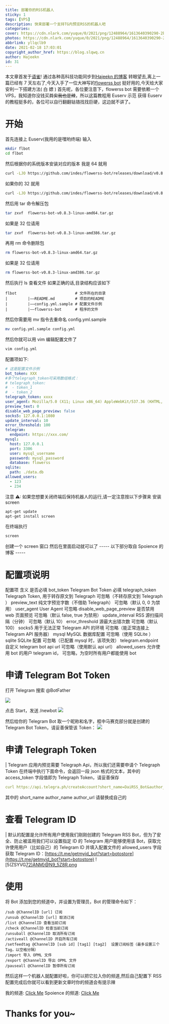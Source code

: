 ```yaml
---
title: 部署你的RSS机器人
sticky: 1
tags: [VPS]
description: 快来部署一个支持TG内预览RSS的机器人吧
categories:
cover: https://cdn.nlark.com/yuque/0/2021/png/12488964/1613640390290-2b2d5a32-b5f8-4d49-83d5-be3617937724.png
photos: https://cdn.nlark.com/yuque/0/2021/png/12488964/1613640390290-2b2d5a32-b5f8-4d49-83d5-be3617937724.png
abbrlink: yllqclb9
date: 2021-02-18 17:03:01
copyright_author_href: https://blog.slqwq.cn
author: Hajeekn
id: 31
---
```


本文章首发于[语雀](https://www.yuque.com/ladjeek/ygg4q6)!
通过各种高科技功能同步到[Hajeekn 的博客](https://blog.slqwq.cn)
转眼望去,离上一篇已经有 7 天左右了,今天入手了一位大神写的[flowerss bot](https://github.com/indes/flowerss-bot)
挺好用的,今天给大家安利一下搭建方法( 白 嫖 )
首先呢，各位要注意下，flowerss bot 需要依赖一个 VPS，我知道你没钱买<s>其实我也是辣</s>，所以这篇教程用 Euserv 示范
获得 Euserv 的教程挺多的，各位可以自行翻翻钴铬找找巨硬，这边就不讲了。

# 开始

首先连接上 Euserv(我用的是嘿哟终端)
输入

```bash
mkdir flbot
cd flbot
```

然后根据你的系统版本安装对应的版本
我是 64 就用

```bash
curl -LJO https://github.com/indes/flowerss-bot/releases/download/v0.8.3/flowerss-bot-v0.8.3-linux-amd64.tar.gz
```

如果你的 32 就用

```bash
curl -LJO https://github.com/indes/flowerss-bot/releases/download/v0.8.3/flowerss-bot-v0.8.3-linux-386.tar.gz
```

然后用 tar 命令解压包

```bash
tar zxvf  flowerss-bot-v0.8.3-linux-amd64.tar.gz
```

如果是 32 位请用

```bash
tar zxvf  flowerss-bot-v0.8.3-linux-amd386.tar.gz
```

再用 rm 命令删除包

```bash
rm flowerss-bot-v0.8.3-linux-amd64.tar.gz
```

如果是 32 位请用

```bash
rm flowerss-bot-v0.8.3-linux-amd386.tar.gz
```

然后执行 ls 查看文件
如果正确的话,目录结构应该如下

```
flbot                          # 文件所在的目录
|         |——README.md         # 项目的README
|         |——config.yml.sample # 配置文件示例
|         |——flowerss-bot      # 程序的文件
```

然后你需要用 mv 指令去重命名 config.yml.sample

```bash
mv config.yml.sample config.yml
```

然后你就可以用 vim 编辑配置文件了

```bash
vim config.yml
```

配置项如下:

```yaml
# 这是配置文件示例
bot_token: XXX
#多个telegraph_token可采用数组格式：
# telegraph_token:
#  - token_1
#  - token_2
telegraph_token: xxxx
user_agent: Mozilla/5.0 (X11; Linux x86_64) AppleWebKit/537.36 (KHTML, like Gecko) Chrome/51.0.2704.103 Safari/537.36
preview_text: 0
disable_web_page_preview: false
socks5: 127.0.0.1:1080
update_interval: 10
error_threshold: 100
telegram:
  endpoint: https://xxx.com/
mysql:
  host: 127.0.0.1
  port: 3306
  user: mysql_username
  password: mysql_password
  database: flowerss
sqlite:
  path: ./data.db
allowed_users:
  - 123
  - 234
```

注意 ⚠: 如果您想要关闭终端后保持机器人的运行,请一定注意按以下步骤来
安装 screen

```bash
apt-get update
apt-get install screen
```

在终端执行

```bash
screen
```

创建一个 screen 窗口
然后在里面启动就可以了
----- 以下部分取自 Spoience 的博客 -----

# 配置项说明

配置项 含义 是否必填
bot_token Telegram Bot Token 必填
telegraph_token Telegraph Token, 用于转存原文到 Telegraph 可忽略（不转存原文到 Telegraph ）
preview_text 纯文字预览字数（不借助 Telegraph） 可忽略（默认 0, 0 为禁用）
user_agent User Agent 可忽略
disable_web_page_preview 是否禁用 web 页面预览 可忽略（默认 false, true 为禁用）
update_interval RSS 源扫描间隔（分钟） 可忽略（默认 10）
error_threshold 源最大出错次数 可忽略（默认 100）
socks5 用于无法正常 Telegram API 的环境 可忽略（能正常连接上 Telegram API 服务器）
mysql MySQL 数据库配置 可忽略（使用 SQLite ）
sqlite SQLite 配置 可忽略（已配置 mysql 时，该项失效）
telegram.endpoint 自定义 telegram bot api url 可忽略（使用默认 api url）
allowed_users 允许使用 bot 的用户 telegram id， 可忽略，为空时所有用户都能使用 bot

# 申请 Telegram Bot Token

打开 Telegram 搜索 @BotFather

![](https://cdn.nlark.com/yuque/0/2021/png/12488964/1613639972440-ba09c84b-a571-4141-9037-9c0ece992d55.png#align=left&display=inline&height=203&margin=%5Bobject%20Object%5D&originHeight=203&originWidth=351&size=0&status=done&style=none&width=351)

点击 Start，发送 /newbot
![](https://cdn.nlark.com/yuque/0/2021/png/12488964/1613639979319-4c416a05-c890-44a5-ae56-c14da42f82af.png#align=left&display=inline&height=711&margin=%5Bobject%20Object%5D&originHeight=711&originWidth=637&size=0&status=done&style=none&width=637)

然后给你的 Telegram Bot 取一个昵称和名字，框中马赛克部分就是创建的 Telegram Bot Token，请妥善保管该 Token：
![](https://cdn.nlark.com/yuque/0/2021/png/12488964/1613639986411-19a7f2dd-238c-45a9-b40e-8b1cb0a02bbf.png#align=left&display=inline&height=763&margin=%5Bobject%20Object%5D&originHeight=763&originWidth=643&size=0&status=done&style=none&width=643)

# 申请 Telegraph Token

| Telegram 应用内预览需要 Telegraph Api，所以我们还需要申请个 Telegraph Token
在终端中执行下面命令，会返回一段 json 格式的文本，其中的 access_token 字段值即为 Telegraph Token，请妥善保存

```yaml
curl https://api.telegra.ph/createAccount?short_name=DaiRSS_Bot&author_name=Spoience&author_url=https://spoience.com
```

其中的 short_name author_name author_url 请替换成自己的

# 查看 Telegram ID

| 默认的配置是允许所有用户使用我们刚刚创建的 Telegram RSS Bot，但为了安全、防止被滥用我们可以设置指定 ID 的 Telegram 用户能够使用该 Bot，获取允许使用用户（比如自己）的 Telegram ID 并填入配置文件的 allowed_users 字段
获取 Telegram ID：[https://t.me/getmyid_bot?start=botostore](https://t.me/getmyid_bot?start=botostore)
![5(ZSYVG[72)ANM}@N9_5Z8R.png](https://cdn.nlark.com/yuque/0/2021/png/12488964/1613640126118-e819956a-ba3e-4948-97c1-582ae1ee78bf.png#align=left&display=inline&height=729&margin=%5Bobject%20Object%5D&name=5%28ZSYVG%5B72%29ANM%7D%40N9_5Z8R.png&originHeight=729&originWidth=632&size=267703&status=done&style=none&width=632)

# 使用

将 Bot 添加到您的频道中，并设置为管理员，Bot 的管理命令如下：

```shell
/sub @ChannelID [url] 订阅
/unsub @ChannelID [url] 取消订阅
/list @ChannelID 查看当前订阅
/check @ChannelID 检查当前订阅
/unsuball @ChannelID 取消所有订阅
/activeall @ChannelID 开启所有订阅
/setfeedtag @ChannelID [sub id] [tag1] [tag2]  设置订阅标签（最多设置三个Tag，以空格分隔）
/import 导入 OPML 文件
/export @ChannelID 导出 OPML 文件
/pauseall @ChannelID 暂停所有订阅
```

然后这样一个机器人就配置好啦，你可以把它拉入你的频道,然后自己配置下 RSS
配置完成后你就可以看到更新文章时你的频道会有提示辣

我的频道: [Click Me](https://t.me/hajeekn_home)
Spoience 的频道: [Click Me](https://t.me/Spoience_com)

# Thanks for you~
